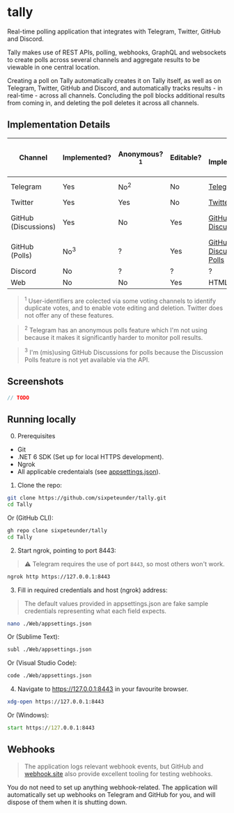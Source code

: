 # tally
Real-time polling application that integrates with Telegram, Twitter, GitHub and Discord.

Tally makes use of REST APIs, polling, webhooks, GraphQL and websockets to create polls across several channels and aggregate results to be viewable in one central location.

Creating a poll on Tally automatically creates it on Tally itself, as well as on Telegram, Twitter, GitHub and Discord, and automatically tracks results - in real-time - across all channels. 
Concluding the poll blocks additional results from coming in, and deleting the poll deletes it across all channels.

## Implementation Details

| Channel              | Implemented?   | Anonymous?<sup>1</sup> | Editable? | Poll Implementation                                                                    | Maximum number of Options | Voting Implementation      | "Conclude Poll" Implementation | "Delete Poll" Implementation |
|----------------------|----------------|------------------------|-----------|----------------------------------------------------------------------------------------|---------------------------|----------------------------|--------------------------------|------------------------------|
| Telegram             | Yes            | No<sup>2</sup>         | No        | [Telegram Polls](https://telegram.org/blog/polls-2-0-vmq)                              | 10                        | Webhooks, polling          | Native "Stop poll"             | Delete message               |
| Twitter              | Yes            | Yes                    | No        | [Twitter Polls](https://help.twitter.com/en/using-twitter/twitter-polls)               | 4                         | Polling                    | Timeout                        | Delete tweet                 |
| GitHub (Discussions) | Yes            | No                     | Yes       | [GitHub Discussions](https://docs.github.com/en/discussions)                           | Infinite                  | Webhooks, GraphQL, polling | Native "Lock conversation"     | Delete discussion            |
| GitHub (Polls)       | No<sup>3</sup> | ?                      | Yes       | [GitHub Discussion Polls](https://github.blog/changelog/2022-04-12-discussions-polls/) | 8                         | ?                          | ?                              | ?                            |
| Discord              | No             | ?                      | ?         | ?                                                                                      | ?                         | ?                          | ?                              | ?                            |
| Web                  | No             | No                     | Yes       | HTML form                                                                              | Infinite                  | HTML form                  | Disable voting                 | Delete poll                  |

> <sup>1</sup> User-identifiers are colected via some voting channels to identify duplicate votes, and to enable vote editing and deletion. Twitter does not offer any of these features.

> <sup>2</sup> Telegram has an anonymous polls feature which I'm not using because it makes it significantly harder to monitor poll results.

> <sup>3</sup> I'm (mis)using GitHub Discussions for polls because the Discussion Polls feature is not yet available via the API.

## Screenshots

```csharp 
// TODO
```

## Running locally

0. Prerequisites
- Git
- .NET 6 SDK (Set up for local HTTPS development).
- Ngrok
- All applicable credentaials (see [appsettings.json](https://github.com/sixpeteunder/tally/tree/main/Web/appsetings.json)).

1. Clone the repo:

```bash
git clone https://github.com/sixpeteunder/tally.git
cd Tally
```

Or (GitHub CLI):

```bash
gh repo clone sixpeteunder/tally
cd Tally
```

2. Start ngrok, pointing to port 8443:

> ⚠️ Telegram requires the use of port `8443`, so most others won't work.

```bash 
ngrok http https://127.0.0.1:8443
```

3. Fill in required credentials and host (ngrok) address:

> The default values provided in appsettings.json are fake sample credentials representing what each field expects.

```bash 
nano ./Web/appsettings.json
```

Or (Sublime Text):

```bash
subl ./Web/appsettings.json
```

Or (Visual Studio Code):

```bash
code ./Web/appsettings.json
```

4. Navigate to https://127.0.0.1:8443 in your favourite browser.

```bash
xdg-open https://127.0.0.1:8443
```

Or (Windows):

```cmd
start https://127.0.0.1:8443
```

## Webhooks

> The application logs relevant webhook events, but GitHub and [webhook.site](https://webhook.site) also provide excellent tooling for testing webhooks.

You do not need to set up anything webhook-related. The application will automatically set up webhooks on Telegram and GitHub for you, and will dispose of them when it is shutting down.


